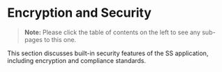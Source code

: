[title]: # (Encryption and Security)
[tags]: # (Encryption and Security)
[priority]: # (1000)

# Encryption and Security

> **Note:** Please click the table of contents on the left to see any sub-pages to this one.

This section discusses built-in security features of the SS application, including encryption and compliance standards.
